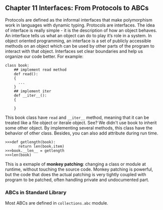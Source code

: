 ## Chapter 11 Interfaces: From Protocols to ABCs
Protocols are defined as the informal interfaces that make polymorphism work in languages with dynamic typing. Protocols are interfaces. The idea of interface is really simple - it is the description of how an object behaves. An interface tells us what an object can do to play it’s role in a system. In object oriented programming, an interface is a set of publicly accessible methods on an object which can be used by other parts of the program to interact with that object. Interfaces set clear boundaries and help us organize our code better.
For example:

    class book:
        ## implement read method
        def read():
        {
          ...
        }
        ## implement iter
        def __iter__():
        {

        }
This book class have `read` and `__iter__` method, meaning that it can be treated like a file object or iterale object. See? We didn't use book to inherit some other object. By implementing several methods, this class have the behavior of other class. Besides, you can also add attribute during run time.

    >>>def getlength(book):
          return len(book.item)
    >>>book.__len__ = getlength
    >>>len(book)
This is a exmaple of **monkey patching**: changing a class or module at runtime, without touching the source code. Monkey patching is powerful, but the code that does the actual patching is very tightly coupled with program to be patched, often handling private and undocumented part.

### ABCs in Standard Library
Most ABCs are defined in `collections.abc` module. 
